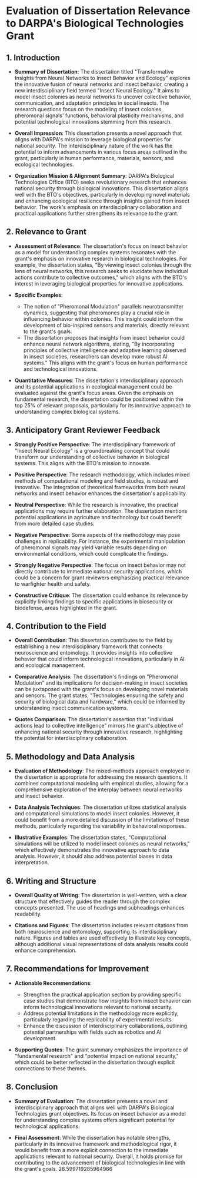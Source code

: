 # Evaluation of Dissertation Relevance to DARPA's Biological Technologies Grant

## 1. Introduction
- **Summary of Dissertation**: The dissertation titled "Transformative Insights from Neural Networks to Insect Behavior and Ecology" explores the innovative fusion of neural networks and insect behavior, creating a new interdisciplinary field termed "Insect Neural Ecology." It aims to model insect colonies as neural networks to uncover collective behavior, communication, and adaptation principles in social insects. The research questions focus on the modeling of insect colonies, pheromonal signals' functions, behavioral plasticity mechanisms, and potential technological innovations stemming from this research.

- **Overall Impression**: This dissertation presents a novel approach that aligns with DARPA's mission to leverage biological properties for national security. The interdisciplinary nature of the work has the potential to inform advancements in various focus areas outlined in the grant, particularly in human performance, materials, sensors, and ecological technologies.

- **Organization Mission & Alignment Summary**: DARPA's Biological Technologies Office (BTO) seeks revolutionary research that enhances national security through biological innovations. This dissertation aligns well with the BTO's objectives, particularly in developing novel materials and enhancing ecological resilience through insights gained from insect behavior. The work's emphasis on interdisciplinary collaboration and practical applications further strengthens its relevance to the grant.

## 2. Relevance to Grant
- **Assessment of Relevance**: The dissertation's focus on insect behavior as a model for understanding complex systems resonates with the grant's emphasis on innovative research in biological technologies. For example, the dissertation states, "By viewing insect colonies through the lens of neural networks, this research seeks to elucidate how individual actions contribute to collective outcomes," which aligns with the BTO's interest in leveraging biological properties for innovative applications.

- **Specific Examples**: 
  - The notion of "Pheromonal Modulation" parallels neurotransmitter dynamics, suggesting that pheromones play a crucial role in influencing behavior within colonies. This insight could inform the development of bio-inspired sensors and materials, directly relevant to the grant's goals.
  - The dissertation proposes that insights from insect behavior could enhance neural network algorithms, stating, "By incorporating principles of collective intelligence and adaptive learning observed in insect societies, researchers can develop more robust AI systems." This aligns with the grant's focus on human performance and technological innovations.

- **Quantitative Measures**: The dissertation's interdisciplinary approach and its potential applications in ecological management could be evaluated against the grant's focus areas. Given the emphasis on fundamental research, the dissertation could be positioned within the top 25% of relevant proposals, particularly for its innovative approach to understanding complex biological systems.

## 3. Anticipatory Grant Reviewer Feedback
- **Strongly Positive Perspective**: The interdisciplinary framework of "Insect Neural Ecology" is a groundbreaking concept that could transform our understanding of collective behavior in biological systems. This aligns with the BTO's mission to innovate.

- **Positive Perspective**: The research methodology, which includes mixed methods of computational modeling and field studies, is robust and innovative. The integration of theoretical frameworks from both neural networks and insect behavior enhances the dissertation's applicability.

- **Neutral Perspective**: While the research is innovative, the practical applications may require further elaboration. The dissertation mentions potential applications in agriculture and technology but could benefit from more detailed case studies.

- **Negative Perspective**: Some aspects of the methodology may pose challenges in replicability. For instance, the experimental manipulation of pheromonal signals may yield variable results depending on environmental conditions, which could complicate the findings.

- **Strongly Negative Perspective**: The focus on insect behavior may not directly contribute to immediate national security applications, which could be a concern for grant reviewers emphasizing practical relevance to warfighter health and safety.

- **Constructive Critique**: The dissertation could enhance its relevance by explicitly linking findings to specific applications in biosecurity or biodefense, areas highlighted in the grant.

## 4. Contribution to the Field
- **Overall Contribution**: This dissertation contributes to the field by establishing a new interdisciplinary framework that connects neuroscience and entomology. It provides insights into collective behavior that could inform technological innovations, particularly in AI and ecological management.

- **Comparative Analysis**: The dissertation's findings on "Pheromonal Modulation" and its implications for decision-making in insect societies can be juxtaposed with the grant's focus on developing novel materials and sensors. The grant states, "Technologies ensuring the safety and security of biological data and hardware," which could be informed by understanding insect communication systems.

- **Quotes Comparison**: The dissertation's assertion that "individual actions lead to collective intelligence" mirrors the grant's objective of enhancing national security through innovative research, highlighting the potential for interdisciplinary collaboration.

## 5. Methodology and Data Analysis
- **Evaluation of Methodology**: The mixed-methods approach employed in the dissertation is appropriate for addressing the research questions. It combines computational modeling with empirical studies, allowing for a comprehensive exploration of the interplay between neural networks and insect behavior.

- **Data Analysis Techniques**: The dissertation utilizes statistical analysis and computational simulations to model insect colonies. However, it could benefit from a more detailed discussion of the limitations of these methods, particularly regarding the variability in behavioral responses.

- **Illustrative Examples**: The dissertation states, "Computational simulations will be utilized to model insect colonies as neural networks," which effectively demonstrates the innovative approach to data analysis. However, it should also address potential biases in data interpretation.

## 6. Writing and Structure
- **Overall Quality of Writing**: The dissertation is well-written, with a clear structure that effectively guides the reader through the complex concepts presented. The use of headings and subheadings enhances readability.

- **Citations and Figures**: The dissertation includes relevant citations from both neuroscience and entomology, supporting its interdisciplinary nature. Figures and tables are used effectively to illustrate key concepts, although additional visual representations of data analysis results could enhance comprehension.

## 7. Recommendations for Improvement
- **Actionable Recommendations**:
  - Strengthen the practical application section by providing specific case studies that demonstrate how insights from insect behavior can inform technological innovations relevant to national security.
  - Address potential limitations in the methodology more explicitly, particularly regarding the replicability of experimental results.
  - Enhance the discussion of interdisciplinary collaborations, outlining potential partnerships with fields such as robotics and AI development.

- **Supporting Quotes**: The grant summary emphasizes the importance of "fundamental research" and "potential impact on national security," which could be better reflected in the dissertation through explicit connections to these themes.

## 8. Conclusion
- **Summary of Evaluation**: The dissertation presents a novel and interdisciplinary approach that aligns well with DARPA's Biological Technologies grant objectives. Its focus on insect behavior as a model for understanding complex systems offers significant potential for technological applications.

- **Final Assessment**: While the dissertation has notable strengths, particularly in its innovative framework and methodological rigor, it would benefit from a more explicit connection to the immediate applications relevant to national security. Overall, it holds promise for contributing to the advancement of biological technologies in line with the grant's goals. 28.599719285964966